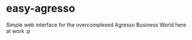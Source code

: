 easy-agresso
============

Simple web interface for the overcomplexed Agresso Business World here at work :p
